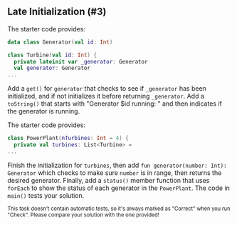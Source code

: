 ## Late Initialization (#3)

The starter code provides:

```kotlin
data class Generator(val id: Int)

class Turbine(val id: Int) {
  private lateinit var _generator: Generator
  val generator: Generator
...
```

Add a `get()` for `generator` that checks to see if `_generator` has been
initialized, and if not initializes it before returning `_generator`. Add a
`toString()` that starts with "Generator $id running: " and then indicates
if the generator is running.

The starter code provides:

```kotlin
class PowerPlant(nTurbines: Int = 4) {
  private val turbines: List<Turbine> =
...
```

Finish the initialization for `turbines`, then add
`fun generator(number: Int): Generator` which checks to make sure `number`
is in range, then returns the desired generator. Finally, add a `status()`
member function that uses `forEach` to show the status of each generator in the
`PowerPlant`. The code in `main()` tests your solution.

<sub> This task doesn't contain automatic tests,
so it's always marked as "Correct" when you run "Check".
Please compare your solution with the one provided! </sub>
